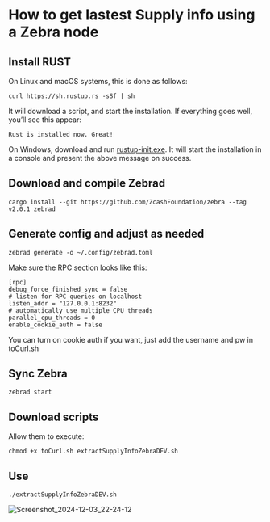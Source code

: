 # How to get lastest Supply info using a Zebra node

## Install RUST

On Linux and macOS systems, this is done as follows:

`curl https://sh.rustup.rs -sSf | sh`

It will download a script, and start the installation. If everything goes well, you’ll see this appear:

`Rust is installed now. Great!`

On Windows, download and run [rustup-init.exe](https://win.rustup.rs/). It will start the installation in a console and present the above message on success.

## Download and compile Zebrad

`cargo install --git https://github.com/ZcashFoundation/zebra --tag v2.0.1 zebrad`



## Generate config and adjust as needed

`zebrad generate -o ~/.config/zebrad.toml`

Make sure the RPC section looks like this:

```
[rpc]
debug_force_finished_sync = false
# listen for RPC queries on localhost
listen_addr = "127.0.0.1:8232"
# automatically use multiple CPU threads
parallel_cpu_threads = 0
enable_cookie_auth = false
```

You can turn on cookie auth if you want, just add the username and pw in toCurl.sh


## Sync Zebra

`zebrad start`


## Download scripts 

Allow them to execute:

`chmod +x toCurl.sh extractSupplyInfoZebraDEV.sh`



## Use


`./extractSupplyInfoZebraDEV.sh`


![Screenshot_2024-12-03_22-24-12](https://github.com/user-attachments/assets/a4f7eedf-bf61-4caf-a4ce-7e16b9bcbd73)

